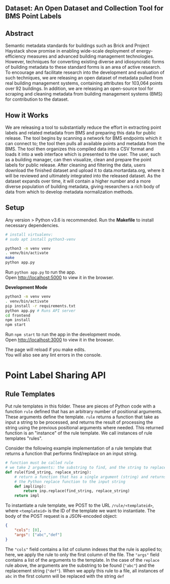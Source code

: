 ## Dataset: An Open Dataset and Collection Tool for BMS Point Labels

## Abstract

Semantic metadata standards for buildings such as Brick and Project
Haystack show promise in enabling wide-scale deployment of
energy-efficiency measures and advanced building management
technologies. However, techniques for converting existing diverse
and idiosyncratic forms of building metadata to these standard
forms is an area of active research. To encourage and facilitate
research into the development and evaluation of such techniques,
we are releasing an open dataset of metadata pulled from real building management systems, containing attributes for 103,064 points
over 92 buildings. In addition, we are releasing an open-source tool
for scraping and cleaning metadata from building management
systems (BMS) for contribution to the dataset.

## How it Works

We are releasing a tool to substantially reduce the effort in extracting point labels and related metadata
from BMS and preparing this data for public release. The tool begins by scanning a network for BMS endpoints which it can connect to; the tool then pulls all available points and metadata from the
BMS. The tool then organizes this compiled data into a CSV format and loads it into a web interface which is presented to the user. The user, such as a building manager, can then visualize, clean and
prepare the point labels for public release. After cleaning and filtering the data, users download the finished dataset and upload it to data.mortardata.org, where it will be reviewed and ultimately integrated into the released dataset. As the dataset expands over time, it will contain a higher number and a
more diverse population of building metadata, giving researchers a rich body of data from which to develop metadata normalization methods.

## Setup

Any version > Python v3.6 is recommended. Run the **Makefile** to install necessary dependencies. 

```bash
# install virtualenv:
# sudo apt install python3-venv

python3 -m venv venv
. venv/bin/activate
make
python app.py
```

Run `python app.py` to run the app. <br>
Open [http://localhost:5000](http://localhost:5000) to view it in the browser.

**Development Mode**

```bash
python3 -m venv venv
. venv/bin/activate
pip install -r requirements.txt
python app.py # Runs API server
cd frontend
npm install
npm start
```
Run `npm start` to run the app in the development mode.<br>
Open [http://localhost:3000](http://localhost:3000) to view it in the browser.

The page will reload if you make edits.<br>
You will also see any lint errors in the console.

# Point Label Sharing API

## Rule Templates

Put rule templates in this folder. These are pieces of Python code with a function `rule` defined that has an arbitrary number of positional arguments. These arguments define the template.
`rule` returns a function that take as input a string to be processed, and returns the result of processing the string using the previous positional arguments where needed.
This returned function is an "instance" of the rule template. We call instances of rule templates "rules".

Consider the following example implementation of a rule template that returns a function that performs find/replace on an input string.


```python
# function must be called rule
# we take 2 arguments: the substring to find, and the string to replace each instance of the substring
def rule(find_string, replace_string):
    # return a function that has a single argument (string) and returns the result of applying
    # the Python replace function to the input string
    def impl(inp):
        return inp.replace(find_string, replace_string)
    return impl
```

To instantiate a rule template, we POST to the URL `/rule/<templateid>`, where `<templateid>` is the ID of the template we want to instantiate.
The body of the POST request is a JSON-encoded object:

```json
{
    "cols": [0],
    "args": ["abc","def"]
}
```

The `"cols"` field contains a list of column indexes that the rule is applied to; here, we apply the rule to only the first column of the file.
The `"args"` field contains a list of the arguments to the template. In the case of the `replace` rule above, the arguments are the substring to be found (`"abc"`) and the replacement string (`"def"`). When we apply this rule to a file, all instances of `abc` in the first column will be replaced with the string `def`
